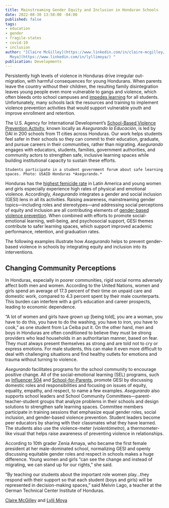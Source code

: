 ```yaml
---
title: Mainstreaming Gender Equity and Inclusion in Honduran Schools
date: 2022-08-30 13:58:00 -04:00
published: false
tags:
- education
- gender
- fragile-states
- covid-19
- inclusion
author: "[Claire McGilley](https://www.linkedin.com/in/claire-mcgilley/) and [Lylli
  Moya](https://www.linkedin.com/in/lyllimoya/) "
publication: Developments
---
```


Persistently high levels of violence in Honduras drive irregular out-migration, with harmful consequences for young Hondurans. When parents leave the country without their children, the resulting family disintegration leaves young people even more vulnerable to gangs and violence, which often bleeds onto school campuses and [impedes learning](https://www.usaid.gov/sites/default/files/documents/USAID_Honduras_CDCS_Public_Version_CLEAN_b.pdf) for all students. Unfortunately, many schools lack the resources and training to implement violence prevention activities that would support vulnerable youth and improve enrollment and retention. 

The U.S. Agency for International Development’s [School-Based Violence Prevention Activity](https://www.dai.com/our-work/projects/honduras-securing-education), known locally as *Asegurando la Educación*, is led by DAI in 200 schools from 11 cities across Honduras. Our work helps students feel safer in their schools so they can commit to their education, graduate, and pursue careers in their communities, rather than migrating. *Asegurando* engages with educators, students, families, government authorities, and community actors to strengthen safe, inclusive learning spaces while building institutional capacity to sustain these efforts. 

`Students participate in a student government forum about safe learning spaces. Photo: USAID Honduras *Asegurando.*`

Honduras has the [highest femicide rate](https://unsdg.un.org/latest/stories/violence-against-women-other-pandemic-impacting-honduras#:~:text=Honduras%20has%20the%20highest%20femicide%20rate%20in%20the%20Latin%20American,have%20lost%20their%20lives%20violently) in Latin America and young women and girls especially experience high rates of physical and emotional violence. Accordingly, *Asegurando* integrates a gender and social inclusion (GESI) lens in all its activities. Raising awareness, mainstreaming gender topics—including roles and stereotypes—and addressing social perceptions of equity and inclusion are all contributing elements of [gender-based violence prevention](https://www.coe.int/en/web/gender-matters). When combined with efforts to promote social-emotional learning, well-being, and psychosocial support, GESI themes contribute to safer learning spaces, which support improved academic performance, retention, and graduation rates. 

The following examples illustrate how *Asegurando* helps to prevent gender-based violence in schools by integrating equity and inclusion into its interventions. 

## Changing Community Perceptions

In Honduras, especially in poorer communities, rigid social norms adversely affect both men and women. According to the United Nations, women and girls spend an average of 17.3 percent of their time on unpaid care and domestic work, compared to 4.3 percent spent by their male counterparts. This burden can interfere with a girl’s education and career prospects, leading to economic dependence.

“A lot of women and girls have grown up [being told], you are a woman, you have to do this, you have to do the washing, you have to iron, you have to cook,” as one student from La Ceiba put it. On the other hand, men and boys in Honduras are often conditioned to believe they must be strong providers who lead households in an authoritarian manner, based on fear. They must always present themselves as strong and are told not to cry or express emotions. For male students, this can make it even more difficult to deal with challenging situations and find healthy outlets for emotions and trauma without turning to violence. 

*Asegurando* facilitates programs for the school community to encourage positive change. All of the social-emotional learning (SEL) programs, such as [Influencer 504](https://www.youtube.com/watch?v=OMDqmGBWgFM&list=PLUkTqAE0ApJU9hhFmMV6PlH9UiAEw0OQ7) and [School-for-Parents](https://www.youtube.com/playlist?list=PLUkTqAE0ApJU4f3TpAqAqjjqCJ7QpxH3D), promote GESI by discussing domestic roles and responsibilities and focusing on issues of equity, equality, empathy, and respect, to name a few examples. *Asegurando* also supports school leaders and School Community Committees—parent-teacher-student groups that analyze problems in their schools and design solutions to strengthen safe learning spaces. Committee members participate in training sessions that emphasize equal gender roles, social inclusion, and gender-based violence prevention. Student leaders become peer educators by sharing with their classmates what they have learned. The students also use the violence-meter (*violentómetro*), a thermometer-like visual that helps raise awareness of preventing violence in relationships. 

According to 10th grader Zenia Amaya, who became the first female president at her male-dominated school, normalizing GESI and openly discussing equitable gender roles and respect in schools makes a huge difference. Young women and girls “can see the change and instead of migrating, we can stand up for our rights,” she said. 

“By teaching our students about the important role women play…they respond with their support so that each student (boys and girls) will be represented in decision-making spaces,” said Melvin Lago, a teacher at the German Technical Center Institute of Honduras. 





[Claire McGilley](https://www.linkedin.com/in/claire-mcgilley/) and [Lylli Moya](https://www.linkedin.com/in/lyllimoya/) 